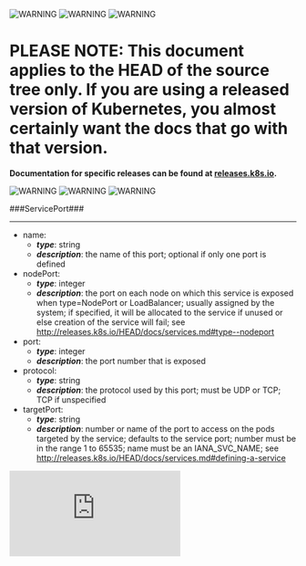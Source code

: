 <!-- BEGIN MUNGE: UNVERSIONED_WARNING -->

<!-- BEGIN STRIP_FOR_RELEASE -->

![WARNING](http://kubernetes.io/img/warning.png)
![WARNING](http://kubernetes.io/img/warning.png)
![WARNING](http://kubernetes.io/img/warning.png)

<h1>PLEASE NOTE: This document applies to the HEAD of the source
tree only. If you are using a released version of Kubernetes, you almost
certainly want the docs that go with that version.</h1>

<strong>Documentation for specific releases can be found at
[releases.k8s.io](http://releases.k8s.io).</strong>

![WARNING](http://kubernetes.io/img/warning.png)
![WARNING](http://kubernetes.io/img/warning.png)
![WARNING](http://kubernetes.io/img/warning.png)

<!-- END STRIP_FOR_RELEASE -->

<!-- END MUNGE: UNVERSIONED_WARNING -->
###ServicePort###

---
* name: 
  * **_type_**: string
  * **_description_**: the name of this port; optional if only one port is defined
* nodePort: 
  * **_type_**: integer
  * **_description_**: the port on each node on which this service is exposed when type=NodePort or LoadBalancer; usually assigned by the system; if specified, it will be allocated to the service if unused or else creation of the service will fail; see http://releases.k8s.io/HEAD/docs/services.md#type--nodeport
* port: 
  * **_type_**: integer
  * **_description_**: the port number that is exposed
* protocol: 
  * **_type_**: string
  * **_description_**: the protocol used by this port; must be UDP or TCP; TCP if unspecified
* targetPort: 
  * **_type_**: string
  * **_description_**: number or name of the port to access on the pods targeted by the service; defaults to the service port; number must be in the range 1 to 65535; name must be an IANA_SVC_NAME; see http://releases.k8s.io/HEAD/docs/services.md#defining-a-service


<!-- BEGIN MUNGE: GENERATED_ANALYTICS -->
[![Analytics](https://kubernetes-site.appspot.com/UA-36037335-10/GitHub/docs/api-types/v1/ServicePort.md?pixel)]()
<!-- END MUNGE: GENERATED_ANALYTICS -->
